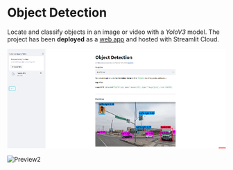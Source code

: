 #  Object Detection
Locate and classify objects in an image or video with a *YoloV3* model. The project has been **deployed** as a [web app](https://share.streamlit.io/real-veersandhu/object-detection/app.py) and hosted with Streamlit Cloud.

![Preview](media/demo-image2.PNG)



![Preview2](https://miro.medium.com/max/2560/0*HMacEfECt2PYQOxF.jpg)